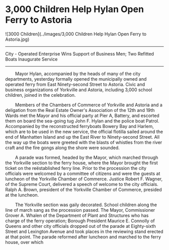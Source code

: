 3,000 Children Help Hylan Open Ferry to Astoria
===
![3000 Children](../images/3,000 Children Help Hylan Open Ferry to Astoria.jpg)

   ---
City - Operated Enterprise Wins Support of Business Men; Two Refitted Boats Inaugurate Service

   ---
   
&nbsp;&nbsp;&nbsp;&nbsp;&nbsp;&nbsp;&nbsp;&nbsp;Mayor Hylan, accompanied by the heads of many of the city departments, yesterday formally opened the municipally owned and operated ferry from East Ninety-second Street to Astoria. Civic and business organizations of Yorkville and Astoria, including 3,000 school children, joined in the celebration.

&nbsp;&nbsp;&nbsp;&nbsp;&nbsp;&nbsp;&nbsp;&nbsp;Members of the Chambers of Commerce of Yorkville and Astoria and a deligation from the Real Estate Owner's Association of the 12th and 19th Wards met the Mayor and his official party at Pier A, Battery, and escorted them on board the sea-going tug John F. Hylan and the police boat Patrol. Accompanied by the reconstructed ferryboats Bowery Bay and Harlem, which are to be used in the new service, the official flotilla sailed around the end of Manhatten Island and up the East River to Ninety-second Street. All the way up the boats were greeted with the blasts of whistles from the river craft and the fire gongs along the shore were sounded.

&nbsp;&nbsp;&nbsp;&nbsp;&nbsp;&nbsp;&nbsp;&nbsp;A parade was formed, headed by the Mayor, which marched through the Yorkville section to the ferry house, where the Mayor brought the first ticket on the reëstablished ferry line. Prior to the procession the city officials were welcomed by a committee of citizens and were the guests at luncheon of the Yorkville Chamber of Commerce. Justice Robert F. Wagner, of the Supreme Court, delivered a speech of welcome to the city officials. Ralph A. Brown, president of the Yorkville Chamber of Commerce, presided at the luncheon. 

&nbsp;&nbsp;&nbsp;&nbsp;&nbsp;&nbsp;&nbsp;&nbsp;The Yorkville section was gaily decorated. School children along the line of march sang as the procession passed. The Mayor, Commissioner Grover A. Whalen of the Department of Plant and Structures who has charge of the ferry operation; Borough President Maurice E. Connolly of Queens and other city officials dropped out of the parade at Eighty-sixth Street and Lexington Avenue and took places in the reviewing stand erected at that point. The parade reformed after luncheon and marched to the ferry house, over which 
